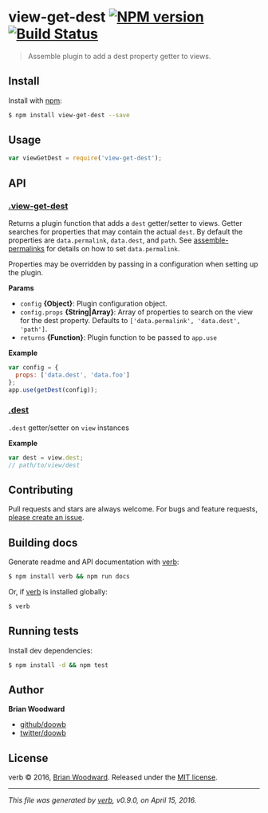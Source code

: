 # view-get-dest [![NPM version](https://img.shields.io/npm/v/view-get-dest.svg)](https://www.npmjs.com/package/view-get-dest) [![Build Status](https://img.shields.io/travis/doowb/view-get-dest.svg)](https://travis-ci.org/doowb/view-get-dest)

> Assemble plugin to add a dest property getter to views.

## Install

Install with [npm](https://www.npmjs.com/):

```sh
$ npm install view-get-dest --save
```

## Usage

```js
var viewGetDest = require('view-get-dest');
```

## API

### [.view-get-dest](index.js#L34)

Returns a plugin function that adds a `dest` getter/setter to views. Getter searches for properties that may contain the actual `dest`. By default the properties are `data.permalink`, `data.dest`, and `path`. See [assemble-permalinks](https://github.com/assemble/assemble-permalinks) for details on how to set `data.permalink`.

Properties may be overridden by passing in a configuration when setting up the plugin.

**Params**

* `config` **{Object}**: Plugin configuration object.
* `config.props` **{String|Array}**: Array of properties to search on the view for the dest property. Defaults to `['data.permalink', 'data.dest', 'path']`.
* `returns` **{Function}**: Plugin function to be passed to `app.use`

**Example**

```js
var config = {
  props: ['data.dest', 'data.foo']
};
app.use(getDest(config));
```

### [.dest](index.js#L54)

`.dest` getter/setter on `view` instances

**Example**

```js
var dest = view.dest;
// path/to/view/dest
```

## Contributing

Pull requests and stars are always welcome. For bugs and feature requests, [please create an issue](https://github.com/doowb/view-get-dest/issues/new).

## Building docs

Generate readme and API documentation with [verb](https://github.com/verbose/verb):

```sh
$ npm install verb && npm run docs
```

Or, if [verb](https://github.com/verbose/verb) is installed globally:

```sh
$ verb
```

## Running tests

Install dev dependencies:

```sh
$ npm install -d && npm test
```

## Author

**Brian Woodward**

* [github/doowb](https://github.com/doowb)
* [twitter/doowb](http://twitter.com/doowb)

## License

verb © 2016, [Brian Woodward](https://github.com/doowb).
Released under the [MIT license](https://github.com/doowb/view-get-dest/blob/master/LICENSE).

***

_This file was generated by [verb](https://github.com/verbose/verb), v0.9.0, on April 15, 2016._